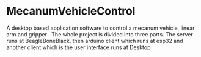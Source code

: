 # MecanumVehicleControl
A desktop based application software to control a mecanum vehicle, linear arm and gripper . The whole project is divided into three parts. The server runs at BeagleBoneBlack, then arduino client which runs at esp32 and another client which is the user interface runs at Desktop
